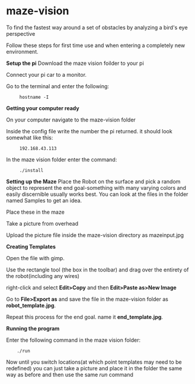 # maze-vision
To find the fastest way around a set of obstacles by analyzing a bird's eye perspective

Follow these steps for first time use and when entering a completely new environment.

**Setup the pi**
Download the maze vision foilder to your pi

Connect your pi car to a monitor.

Go to the terminal and enter the following:

         hostname -I

**Getting your computer ready**
         
On your computer navigate to the maze-vision folder

Inside the config file write the number the pi returned. it should look somewhat like this:

         192.168.43.113
         
In the maze vision folder enter the command:

         ./install
       
**Setting up the Maze**
Place the Robot on the surface and pick a random object to represent the end goal-something with many varying colors and easily discernible usually works best. You can look at the files in the folder named Samples to get an idea. 

Place these in the maze

Take a picture from overhead

Upload the picture file inside the maze-vision directory as mazeinput.jpg

**Creating Templates**

Open the file with gimp.

Use the rectangle tool (the box in the toolbar) and drag over the entirety of the robot(including any wires)

right-click and select **Edit>Copy** and then **Edit>Paste as>New Image**

Go to **File>Export as** and save the file in the maze-vision folder as **robot_template.jpg**.

Repeat this process for the end goal. name it **end_template.jpg**.


**Running the program**

Enter the following command in the maze vision folder:
        
        ./run

Now until you switch locations(at which point templates may need to be redefined) you can just take a picture and place it in the folder the same way as before and then use the same *run* command
        
 
